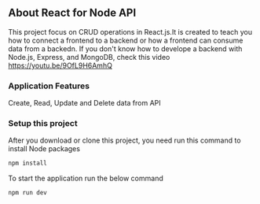 ## About React for Node API

This project focus on CRUD operations in React.js.It is created to teach you how to connect a frontend to a backend or how a frontend can consume data from a backedn. If you don't know how to develope a backend with Node.js, Express, and MongoDB, check this video https://youtu.be/9OfL9H6AmhQ

### Application Features
Create, Read, Update and Delete data from API

### Setup this project
After you download or clone this project, you need run this command to install Node packages

```sh
npm install
```
To start the application run the below command

```sh
npm run dev
```